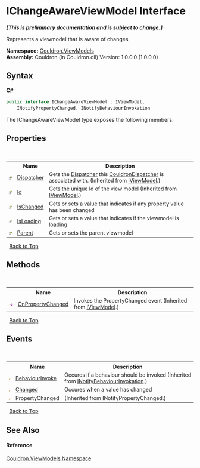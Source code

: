 # IChangeAwareViewModel Interface
 _**\[This is preliminary documentation and is subject to change.\]**_

Represents a viewmodel that is aware of changes

**Namespace:**&nbsp;<a href="N_Couldron_ViewModels">Couldron.ViewModels</a><br />**Assembly:**&nbsp;Couldron (in Couldron.dll) Version: 1.0.0.0 (1.0.0.0)

## Syntax

**C#**<br />
``` C#
public interface IChangeAwareViewModel : IViewModel, 
	INotifyPropertyChanged, INotifyBehaviourInvokation
```

The IChangeAwareViewModel type exposes the following members.


## Properties
&nbsp;<table><tr><th></th><th>Name</th><th>Description</th></tr><tr><td>![Public property](media/pubproperty.gif "Public property")</td><td><a href="P_Couldron_ViewModels_IViewModel_Dispatcher">Dispatcher</a></td><td>
Gets the <a href="P_Couldron_ViewModels_IViewModel_Dispatcher">Dispatcher</a> this <a href="T_Couldron_Core_CouldronDispatcher">CouldronDispatcher</a> is associated with.
 (Inherited from <a href="T_Couldron_ViewModels_IViewModel">IViewModel</a>.)</td></tr><tr><td>![Public property](media/pubproperty.gif "Public property")</td><td><a href="P_Couldron_ViewModels_IViewModel_Id">Id</a></td><td>
Gets the unique Id of the view model
 (Inherited from <a href="T_Couldron_ViewModels_IViewModel">IViewModel</a>.)</td></tr><tr><td>![Public property](media/pubproperty.gif "Public property")</td><td><a href="P_Couldron_ViewModels_IChangeAwareViewModel_IsChanged">IsChanged</a></td><td>
Gets or sets a value that indicates if any property value has been changed</td></tr><tr><td>![Public property](media/pubproperty.gif "Public property")</td><td><a href="P_Couldron_ViewModels_IChangeAwareViewModel_IsLoading">IsLoading</a></td><td>
Gets or sets a value that indicates if the viewmodel is loading</td></tr><tr><td>![Public property](media/pubproperty.gif "Public property")</td><td><a href="P_Couldron_ViewModels_IChangeAwareViewModel_Parent">Parent</a></td><td>
Gets or sets the parent viewmodel</td></tr></table>&nbsp;
<a href="#ichangeawareviewmodel-interface">Back to Top</a>

## Methods
&nbsp;<table><tr><th></th><th>Name</th><th>Description</th></tr><tr><td>![Public method](media/pubmethod.gif "Public method")</td><td><a href="M_Couldron_ViewModels_IViewModel_OnPropertyChanged">OnPropertyChanged</a></td><td>
Invokes the PropertyChanged event
 (Inherited from <a href="T_Couldron_ViewModels_IViewModel">IViewModel</a>.)</td></tr></table>&nbsp;
<a href="#ichangeawareviewmodel-interface">Back to Top</a>

## Events
&nbsp;<table><tr><th></th><th>Name</th><th>Description</th></tr><tr><td>![Public event](media/pubevent.gif "Public event")</td><td><a href="E_Couldron_INotifyBehaviourInvokation_BehaviourInvoke">BehaviourInvoke</a></td><td>
Occures if a behaviour should be invoked
 (Inherited from <a href="T_Couldron_INotifyBehaviourInvokation">INotifyBehaviourInvokation</a>.)</td></tr><tr><td>![Public event](media/pubevent.gif "Public event")</td><td><a href="E_Couldron_ViewModels_IChangeAwareViewModel_Changed">Changed</a></td><td>
Occures when a value has changed</td></tr><tr><td>![Public event](media/pubevent.gif "Public event")</td><td>PropertyChanged</td><td> (Inherited from INotifyPropertyChanged.)</td></tr></table>&nbsp;
<a href="#ichangeawareviewmodel-interface">Back to Top</a>

## See Also


#### Reference
<a href="N_Couldron_ViewModels">Couldron.ViewModels Namespace</a><br />